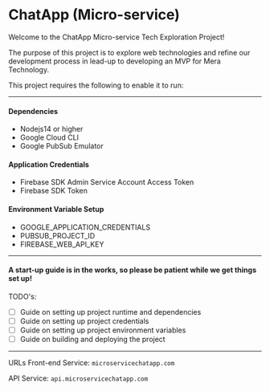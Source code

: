 # ChatApp (Micro-service)

Welcome to the ChatApp Micro-service Tech Exploration Project! 

The purpose of this project is to explore web technologies and refine our development process in lead-up to developing an MVP for Mera Technology.

This project requires the following to enable it to run:


---
#### Dependencies
- Nodejs14 or higher
- Google Cloud CLI
- Google PubSub Emulator


#### Application Credentials
- Firebase SDK Admin Service Account Access Token
- Firebase SDK Token

#### Environment Variable Setup
- GOOGLE_APPLICATION_CREDENTIALS
- PUBSUB_PROJECT_ID
- FIREBASE_WEB_API_KEY

---

#### A start-up guide is in the works, so please be patient while we get things set up!

TODO's:

- [ ] Guide on setting up project runtime and dependencies
- [ ] Guide on setting up project credentials
- [ ] Guide on setting up project environment variables
- [ ] Guide on building and deploying the project

---
URLs
Front-end Service: `microservicechatapp.com`

API Service: `api.microservicechatapp.com`
